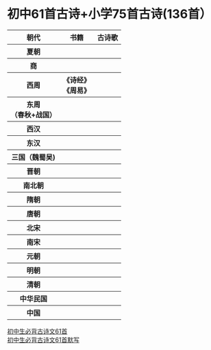 
# 初中61首古诗+小学75首古诗(136首）

<table>
    <tr>
        <th>朝代</th>
        <th>书籍</th>
        <th>古诗歌</th>
    </tr>
    <tr>
        <th>夏朝</th> <!朝代>
        <th></th> <!书籍>
        <th></th> <!古诗歌>
    </tr>
    <tr>
        <th>商</th> <!朝代>
        <th></th> <!书籍>
        <th></th> <!古诗歌>
    </tr> 
    <tr>
        <th>西周</th> <!朝代>
        <th>《诗经》<br>《周易》</th> <!书籍>
        <th></th> <!古诗歌>
    </tr>   
    <tr>
        <th>东周<br>（春秋+战国）</th> <!朝代>
        <th></th> <!书籍>
        <th></th> <!古诗歌>
    </tr>  
    <tr>
        <th>西汉</th> <!朝代>
        <th></th> <!书籍>
        <th></th> <!古诗歌>
    </tr>   
    <tr>
        <th>东汉</th> <!朝代>
        <th></th> <!书籍>
        <th></th> <!古诗歌>
    </tr>  
    <tr>
        <th>三国（魏蜀吴)</th> <!朝代>
        <th></th> <!书籍>
        <th></th> <!古诗歌>
    </tr>   
    <tr>
        <th>晋朝</th> <!朝代>
        <th></th> <!书籍>
        <th></th> <!古诗歌>
    </tr>  
    <tr>
        <th>南北朝</th> <!朝代>
        <th></th> <!书籍>
        <th></th> <!古诗歌>
    </tr>   
    <tr>
        <th>隋朝</th> <!朝代>
        <th></th> <!书籍>
        <th></th> <!古诗歌>
    </tr>   
    <tr>
        <th>唐朝</th> <!朝代>
        <th></th> <!书籍>
        <th></th> <!古诗歌>
    </tr>  
    <tr>
        <th>北宋</th> <!朝代>
        <th></th> <!书籍>
        <th></th> <!古诗歌>
    </tr>     
    <tr>
        <th>南宋</th> <!朝代>
        <th></th> <!书籍>
        <th></th> <!古诗歌>
    </tr>  
    <tr>
        <th>元朝</th> <!朝代>
        <th></th> <!书籍>
        <th></th> <!古诗歌>
    </tr>    
    <tr>
        <th>明朝</th> <!朝代>
        <th></th> <!书籍>
        <th></th> <!古诗歌>
    </tr>   
    <tr>
        <th>清朝</th> <!朝代>
        <th></th> <!书籍>
        <th></th> <!古诗歌>
    </tr>    
    <tr>
        <th>中华民国</th> <!朝代>
        <th></th> <!书籍>
        <th></th> <!古诗歌>
    </tr>   
    <tr>
        <th>中国</th> <!朝代>
        <th></th> <!书籍>
        <th></th> <!古诗歌>
    </tr>      
</table>

[初中生必背古诗文61首](https://wenku.baidu.com/view/f6bf1862af1ffc4ffe47ac95.html?sxts=1545202408201)<br>
[初中生必背古诗文61首默写](https://wenku.baidu.com/view/eb078da3d0f34693daef5ef7ba0d4a7302766ca3.html?rec_flag=default&sxts=1545202447020)<br>

